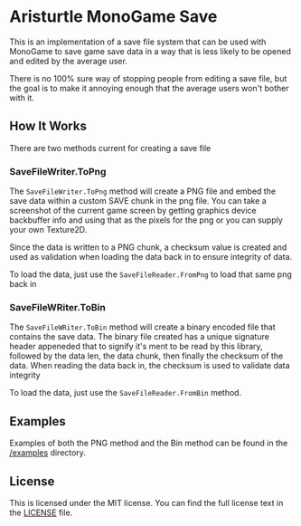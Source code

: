 # Aristurtle MonoGame Save
This is an implementation of a save file system that can be used with MonoGame to save game save data in a way that is less likely to be opened and edited by the average user.

There is no 100% sure way of stopping people from editing a save file, but the goal is to make it annoying enough that the average users won't bother with it.

## How It Works
There are two methods current for creating a save file

### SaveFileWriter.ToPng
The `SaveFileWriter.ToPng` method will create a PNG file and embed the save data within a custom SAVE chunk in the png file.  You can take a screenshot of the current game screen by getting graphics device backbuffer info and using that as the pixels for the png or you can supply your own Texture2D.

Since the data is written to a PNG chunk, a checksum value is created and used as validation when loading the data back in to ensure integrity of data.

To load the data, just use the `SaveFileReader.FromPng` to load that same png back in

### SaveFileWRiter.ToBin
The `SaveFileWRiter.ToBin` method will create a binary encoded file that contains the save data.  The binary file created has a unique signature header appeneded that to signify it's ment to be read by this library, followed by the data len, the data chunk, then finally the checksum of the data.  When reading the data back in, the checksum is used to validate data integrity

To load the data, just use the `SaveFileReader.FromBin` method.

## Examples
Examples of both the PNG method and the Bin method can be found in the [/examples](Examples) directory.

## License
This is licensed under the MIT license.  You can find the full license text in the [LICENSE](LICENSE) file.